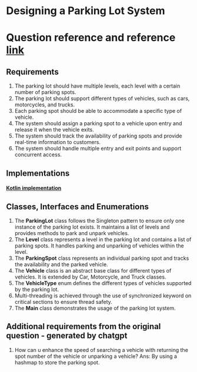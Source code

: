 # Designing a Parking Lot System

# Question reference and reference [link](https://github.com/ashishps1/awesome-low-level-design?tab=readme-ov-file)

## Requirements

1. The parking lot should have multiple levels, each level with a certain number of parking spots.
2. The parking lot should support different types of vehicles, such as cars, motorcycles, and trucks.
3. Each parking spot should be able to accommodate a specific type of vehicle.
4. The system should assign a parking spot to a vehicle upon entry and release it when the vehicle exits.
5. The system should track the availability of parking spots and provide real-time information to customers.
6. The system should handle multiple entry and exit points and support concurrent access.

## Implementations

#### [Kotlin implementation](../parkinglot/)

## Classes, Interfaces and Enumerations

1. The **ParkingLot** class follows the Singleton pattern to ensure only one instance of the parking lot exists. It
   maintains a list of levels and provides methods to park and unpark vehicles.
2. The **Level** class represents a level in the parking lot and contains a list of parking spots. It handles parking
   and unparking of vehicles within the level.
3. The **ParkingSpot** class represents an individual parking spot and tracks the availability and the parked vehicle.
4. The **Vehicle** class is an abstract base class for different types of vehicles. It is extended by Car, Motorcycle,
   and Truck classes.
5. The **VehicleType** enum defines the different types of vehicles supported by the parking lot.
6. Multi-threading is achieved through the use of synchronized keyword on critical sections to ensure thread safety.
7. The **Main** class demonstrates the usage of the parking lot system.

## Additional requirements from the original question - generated by chatgpt

1. How can u enhance the speed of searching a vehicle with returning the spot number of the vehicle  or unparking a vehicle?
Ans: By using a hashmap to store the parking spot. 
